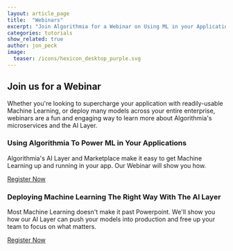 ```yaml
---
layout: article_page
title:  "Webinars"
excerpt: "Join Algorithmia for a Webinar on Using ML in your Applications or Deploying with the AI Layer"
categories: tutorials
show_related: true
author: jon_peck
image:
  teaser: /icons/hexicon_desktop_purple.svg
---
```


## Join us for a Webinar

Whether you're looking to supercharge your application with readily-usable Machine Learning, or deploy many models across your entire enterprise, webinars are a fun and engaging way to learn more about Algorithmia's microservices and the AI Layer.

### Using Algorithmia To Power ML in Your Applications
 
Algorithmia's AI Layer and Marketplace make it easy to get Machine Learning up and running in your app. Our Webinar will show you how.

<a href="https://info.algorithmia.com/enterprise-webinar-using-algorithmia-to-power-ml-in-your-applications" class="btn btn-default btn-primary">Register Now</a>


### Deploying Machine Learning The Right Way With The AI Layer
 
Most Machine Learning doesn't make it past Powerpoint. We'll show you how our AI Layer can push your models into production and free up your team to focus on what matters.

<a href="https://info.algorithmia.com/enterprise-webinar-deploying-machine-learning-the-right-way" class="btn btn-default btn-primary">Register Now</a>
